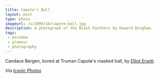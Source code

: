 ```yaml
---
title: Capote's Ball
layout: post
type: photo
imageurl: /u/2009/10/capote-ball.jpg
description: A photograph of the Black Panthers by Howard Bingham.
tags:
 - boredom
 - glamour
 - photography
---
```

Candace Bergen, bored at Truman Capote's masked ball, by [Elliot Erwitt][1].

_Via [Iconic Photos][2]_

[1]:http://www.elliotterwitt.com/lang/index.html
[2]:http://iconicphotos.wordpress.com/